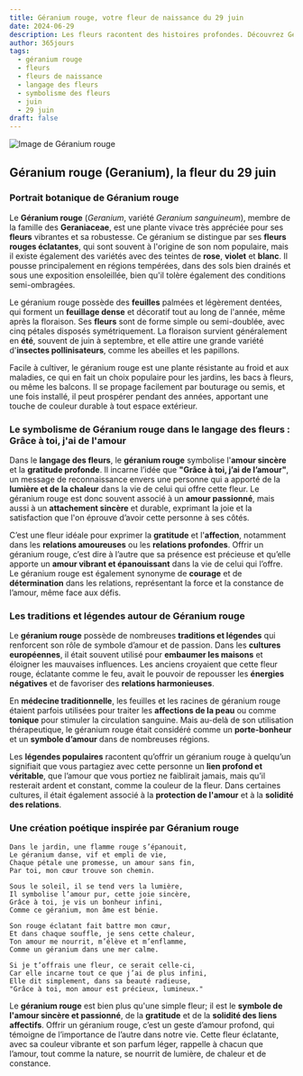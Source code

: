 ```yaml
---
title: Géranium rouge, votre fleur de naissance du 29 juin
date: 2024-06-29
description: Les fleurs racontent des histoires profondes. Découvrez Géranium rouge, votre fleur de naissance du 29 juin, ses symboles et récits fascinants. Plongez dans sa signification et son langage unique dans l'art floral.
author: 365jours
tags:
  - géranium rouge
  - fleurs
  - fleurs de naissance
  - langage des fleurs
  - symbolisme des fleurs
  - juin
  - 29 juin
draft: false
---
```


![Image de Géranium rouge](https://cdn.pixabay.com/photo/2019/07/12/14/52/geranium-4333041_1280.jpg#center)


## Géranium rouge (Geranium), la fleur du 29 juin

### Portrait botanique de Géranium rouge

Le **Géranium rouge** (_Geranium_, variété _Geranium sanguineum_), membre de la famille des **Geraniaceae**, est une plante vivace très appréciée pour ses **fleurs** vibrantes et sa robustesse. Ce géranium se distingue par ses **fleurs rouges éclatantes**, qui sont souvent à l'origine de son nom populaire, mais il existe également des variétés avec des teintes de **rose**, **violet** et **blanc**. Il pousse principalement en régions tempérées, dans des sols bien drainés et sous une exposition ensoleillée, bien qu'il tolère également des conditions semi-ombragées.

Le géranium rouge possède des **feuilles** palmées et légèrement dentées, qui forment un **feuillage dense** et décoratif tout au long de l'année, même après la floraison. Ses **fleurs** sont de forme simple ou semi-doublée, avec cinq pétales disposés symétriquement. La floraison survient généralement en **été**, souvent de juin à septembre, et elle attire une grande variété d'**insectes pollinisateurs**, comme les abeilles et les papillons.

Facile à cultiver, le géranium rouge est une plante résistante au froid et aux maladies, ce qui en fait un choix populaire pour les jardins, les bacs à fleurs, ou même les balcons. Il se propage facilement par bouturage ou semis, et une fois installé, il peut prospérer pendant des années, apportant une touche de couleur durable à tout espace extérieur.

### Le symbolisme de Géranium rouge dans le langage des fleurs : Grâce à toi, j'ai de l'amour

Dans le **langage des fleurs**, le **géranium rouge** symbolise l'**amour sincère** et la **gratitude profonde**. Il incarne l’idée que **"Grâce à toi, j’ai de l’amour"**, un message de reconnaissance envers une personne qui a apporté de la **lumière et de la chaleur** dans la vie de celui qui offre cette fleur. Le géranium rouge est donc souvent associé à un **amour passionné**, mais aussi à un **attachement sincère** et durable, exprimant la joie et la satisfaction que l'on éprouve d’avoir cette personne à ses côtés.

C’est une fleur idéale pour exprimer la **gratitude** et l'**affection**, notamment dans les **relations amoureuses** ou les **relations profondes**. Offrir un géranium rouge, c’est dire à l’autre que sa présence est précieuse et qu’elle apporte un **amour vibrant et épanouissant** dans la vie de celui qui l’offre. Le géranium rouge est également synonyme de **courage** et de **détermination** dans les relations, représentant la force et la constance de l’amour, même face aux défis.

### Les traditions et légendes autour de Géranium rouge

Le **géranium rouge** possède de nombreuses **traditions et légendes** qui renforcent son rôle de symbole d’amour et de passion. Dans les **cultures européennes**, il était souvent utilisé pour **embaumer les maisons** et éloigner les mauvaises influences. Les anciens croyaient que cette fleur rouge, éclatante comme le feu, avait le pouvoir de repousser les **énergies négatives** et de favoriser des **relations harmonieuses**.

En **médecine traditionnelle**, les feuilles et les racines de géranium rouge étaient parfois utilisées pour traiter les **affections de la peau** ou comme **tonique** pour stimuler la circulation sanguine. Mais au-delà de son utilisation thérapeutique, le géranium rouge était considéré comme un **porte-bonheur** et un **symbole d’amour** dans de nombreuses régions.

Les **légendes populaires** racontent qu’offrir un géranium rouge à quelqu’un signifiait que vous partagiez avec cette personne un **lien profond et véritable**, que l’amour que vous portiez ne faiblirait jamais, mais qu’il resterait ardent et constant, comme la couleur de la fleur. Dans certaines cultures, il était également associé à la **protection de l'amour** et à la **solidité des relations**.

### Une création poétique inspirée par Géranium rouge

```
Dans le jardin, une flamme rouge s’épanouit,  
Le géranium danse, vif et empli de vie,  
Chaque pétale une promesse, un amour sans fin,  
Par toi, mon cœur trouve son chemin.

Sous le soleil, il se tend vers la lumière,  
Il symbolise l’amour pur, cette joie sincère,  
Grâce à toi, je vis un bonheur infini,  
Comme ce géranium, mon âme est bénie.

Son rouge éclatant fait battre mon cœur,  
Et dans chaque souffle, je sens cette chaleur,  
Ton amour me nourrit, m’élève et m’enflamme,  
Comme un géranium dans une mer calme.

Si je t’offrais une fleur, ce serait celle-ci,  
Car elle incarne tout ce que j’ai de plus infini,  
Elle dit simplement, dans sa beauté radieuse,  
"Grâce à toi, mon amour est précieux, lumineux."
```

Le **géranium rouge** est bien plus qu'une simple fleur; il est le **symbole de l'amour sincère et passionné**, de la **gratitude** et de la **solidité des liens affectifs**. Offrir un géranium rouge, c’est un geste d’amour profond, qui témoigne de l’importance de l’autre dans notre vie. Cette fleur éclatante, avec sa couleur vibrante et son parfum léger, rappelle à chacun que l’amour, tout comme la nature, se nourrit de lumière, de chaleur et de constance.

